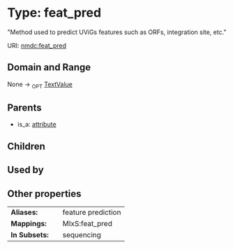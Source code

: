 
# Type: feat_pred


"Method used to predict UViGs features such as ORFs, integration site, etc."

URI: [nmdc:feat_pred](https://microbiomedata/meta/feat_pred)


## Domain and Range

None ->  <sub>OPT</sub> [TextValue](TextValue.md)

## Parents

 *  is_a: [attribute](attribute.md)

## Children


## Used by


## Other properties

|  |  |  |
| --- | --- | --- |
| **Aliases:** | | feature prediction |
| **Mappings:** | | MIxS:feat_pred |
| **In Subsets:** | | sequencing |

